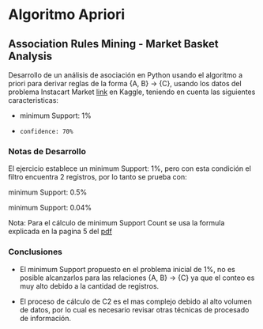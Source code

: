 # Algoritmo Apriori 

## Association Rules Mining - Market Basket Analysis

Desarrollo de un análisis de asociación en Python usando el algoritmo a priori para derivar reglas de la forma {A, B} -> {C}, usando los datos del problema Instacart Market [link](https://www.kaggle.com/datatheque/association-rules-mining-market-basket-analysis/notebook) en Kaggle, teniendo en cuenta las siguientes caracteristicas:

* minimum Support: 1%
*     confidence: 70%


### Notas de Desarrollo

El ejercicio establece un minimum Support: 1%, pero con esta condición el filtro encuentra 2 registros, por lo tanto se prueba con:

minimum Support: 0.5%

minimum Support: 0.04%

Nota: Para el cálculo de minimum Support Count se usa la formula explicada en la pagina 5 del [pdf](https://www3.cs.stonybrook.edu/~cse634/lecture_notes/07apriori.pdf)

### Conclusiones

* El minimum Support propuesto en el problema inicial de 1%, no es posible alcanzarlos para las relaciones {A, B} -> {C} ya que el conteo es muy alto debido a la cantidad de registros.


* El proceso de cálculo de C2 es el mas complejo debido al alto volumen de datos, por lo cual es necesario revisar otras técnicas de procesado de información.